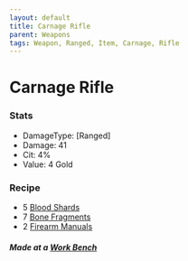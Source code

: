```yaml
---
layout: default
title: Carnage Rifle
parent: Weapons
tags: Weapon, Ranged, Item, Carnage, Rifle 
---
```


# Carnage Rifle

### Stats
- DamageType: [Ranged]
- Damage: 41
- Cit: 4%
- Value: 4 Gold

### Recipe
- 5 [Blood Shards](https://ricklugtigheid.github.io/SupernovaMod/docs/items/materials/blood_shards)
- 7 [Bone Fragments](https://ricklugtigheid.github.io/SupernovaMod/docs/items/materials/bone_fragment)
- 2 [Firearm Manuals](https://ricklugtigheid.github.io/SupernovaMod/docs/items/materials/firearm_manual)

##### Made at a [Work Bench](https://terraria.fandom.com/wiki/Work_Benches)